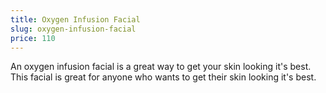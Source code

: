 ```yaml
---
title: Oxygen Infusion Facial
slug: oxygen-infusion-facial
price: 110
---
```


An oxygen infusion facial is a great way to get your skin looking it's best. This facial is great for anyone who wants to get their skin looking it's best.

